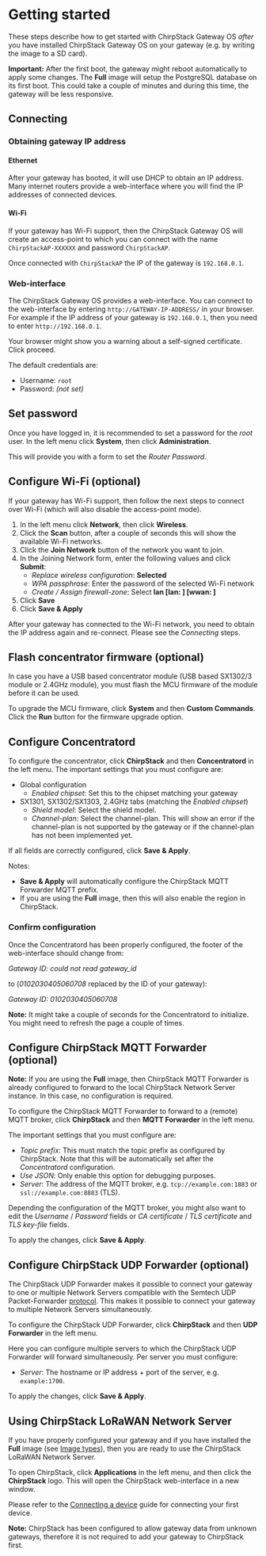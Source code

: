# Getting started

<!-- toc -->


These steps describe how to get started with ChirpStack Gateway OS _after_ you
have installed ChirpStack Gateway OS on your gateway (e.g. by writing the image
to a SD card).

**Important:** After the first boot, the gateway might reboot automatically to
apply some changes. The **Full** image will setup the PostgreSQL database on
its first boot. This could take a couple of minutes and during this time, the
gateway will be less responsive.

## Connecting

### Obtaining gateway IP address

#### Ethernet

After your gateway has booted, it will use DHCP to obtain an IP address. 
Many internet routers provide a web-interface where you will find the IP
addresses of connected devices.

#### Wi-Fi

If your gateway has Wi-Fi support, then the ChirpStack Gateway OS will create
an access-point to which you can connect with the name `ChirpStackAP-XXXXXX` and 
password `ChirpStackAP`.

Once connected with `ChirpStackAP` the IP of the gateway is `192.168.0.1`.

### Web-interface

The ChirpStack Gateway OS provides a web-interface. You can connect to the
web-interface by entering `http://GATEWAY-IP-ADDRESS/` in your browser. For
example if the IP address of your gateway is `192.168.0.1`, then you need to
enter `http://192.168.0.1`.

Your browser might show you a warning about a self-signed certificate.
Click proceed.

The default credentials are:

* Username: `root`
* Password: _(not set)_

## Set password

Once you have logged in, it is recommended to set a password for the _root_
user. In the left menu click **System**, then click **Administration**.

This will provide you with a form to set the _Router Password_.

## Configure Wi-Fi (optional)

If your gateway has Wi-Fi support, then follow the next steps to connect over
Wi-Fi (which will also disable the access-point mode).

1. In the left menu click **Network**, then click **Wireless**.
2. Click the **Scan** button, after a couple of seconds this will show the available Wi-Fi networks.
3. Click the **Join Network** button of the network you want to join.
4. In the Joining Network form, enter the following values and click **Submit**:
   * _Replace wireless configuration_: **Selected**
   * _WPA passphrase_: Enter the password of the selected Wi-Fi network
   * _Create / Assign firewall-zone_: Select **lan [lan: ] [wwan: ]**
5. Click **Save**
6. Click **Save & Apply**

After your gateway has connected to the Wi-Fi network, you need to obtain the
IP address again and re-connect. Please see the _Connecting_ steps.

## Flash concentrator firmware (optional)

In case you have a USB based concentrator module (USB based SX1302/3 module
or 2.4GHz module), you must flash the MCU firmware of the module before
it can be used.

To upgrade the MCU firmware, click **System** and then **Custom Commands**.
Click the **Run** button for the firmware upgrade option.

## Configure Concentratord

To configure the concentrator, click **ChirpStack** and then **Concentratord**
in the left menu. The important settings that you must configure are:

* Global configuration
   * _Enabled chipset_: Set this to the chipset matching your gateway
* SX1301, SX1302/SX1303, 2.4GHz tabs (matching the _Enabled chipset_)
   * _Shield model_: Select the shield model.
   * _Channel-plan_: Select the channel-plan. This will show an error if the channel-plan is not supported by the gateway or if the channel-plan has not been implemented yet.

If all fields are correctly configured, click **Save & Apply**.

Notes:

* **Save & Apply** will automatically configure the ChirpStack MQTT Forwarder MQTT prefix.
* If you are using the **Full** image, then this will also enable the region in ChirpStack.

### Confirm configuration

Once the Concentratord has been properly configured, the footer of the
web-interface should change from:

_Gateway ID: could not read gateway_id_

to (_0102030405060708_ replaced by the ID of your gateway):

_Gateway ID: 0102030405060708_

**Note:** It might take a couple of seconds for the Concentratord to initialize.
You might need to refresh the page a couple of times.

## Configure ChirpStack MQTT Forwarder (optional)

**Note:** If you are using the **Full** image, then ChirpStack MQTT Forwarder
is already configured to forward to the local ChirpStack Network Server
instance. In this case, no configuration is required.

To configure the ChirpStack MQTT Forwarder to forward to a (remote) MQTT broker,
click **ChirpStack** and then **MQTT Forwarder** in the left menu.

The important settings that you must configure are:

* _Topic prefix_: This must match the topic prefix as configured by ChirpStack.
  Note that this will be automatically set after the _Concentratord_
  configuration.
* _Use JSON_: Only enable this option for debugging purposes.
* _Server_: The address of the MQTT broker, e.g. `tcp://example.com:1883` or `ssl://example.com:8883` (TLS).

Depending the configuration of the MQTT broker, you might also want to edit
the _Username_ / _Password_ fields or _CA certificate_ / _TLS certificate_ and
_TLS key-file_ fields.

To apply the changes, click **Save & Apply**.

## Configure ChirpStack UDP Forwarder (optional)

The ChirpStack UDP Forwarder makes it possible to connect your gateway to
one or multiple Network Servers compatible with the Semtech UDP
Packet-Forwarder [protocol](https://github.com/Lora-net/packet_forwarder/blob/master/PROTOCOL.TXT).
This makes it possible to connect your gateway to multiple Network Servers
simultaneously.

To configure the ChirpStack UDP Forwarder, click **ChirpStack** and then
**UDP Forwarder** in the left menu.

Here you can configure multiple servers to which the ChirpStack UDP Forwarder
will forward simultaneously. Per server you must configure:

* _Server_: The hostname or IP address + port of the server, e.g. `example:1700`.

To apply the changes, click **Save & Apply**.

## Using ChirpStack LoRaWAN Network Server

If you have properly configured your gateway and if you have installed the
**Full** image (see [Image types](./image-types.md)), then you are ready
to use the ChirpStack LoRaWAN Network Server.

To open ChirpStack, click **Applications** in the left menu, and then click
the **ChirpStack** logo. This will open the ChirpStack web-interface in a
new window.

Please refer to the [Connecting a device](../guides/connect-device.md) guide
for connecting your first device.

**Note:** ChirpStack has been configured to allow gateway data from unknown
gateways, therefore it is not required to add your gateway to ChirpStack first.